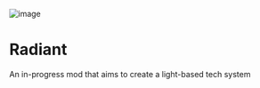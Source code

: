 ![image](https://github.com/Pyrocake/Radiant/assets/38813517/d4722317-21bd-442a-823e-ec5217ac01de)

Radiant
=======


An in-progress mod that aims to create a light-based tech system
